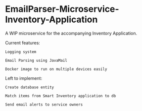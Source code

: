 # EmailParser-Microservice-Inventory-Application

A WIP microservice for the accompanying Inventory Application.

Current features:

    Logging system
  
    Email Parsing using JavaMail
  
    Docker image to run on multiple devices easily
  
Left to implement:

    Create database entity
  
    Match items from Smart Inventory application to db
  
    Send email alerts to service owners


